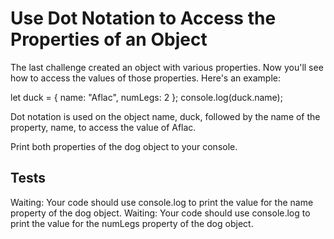 # Use Dot Notation to Access the Properties of an Object

The last challenge created an object with various properties. Now you'll see how to access the values of those properties. Here's an example:

let duck = {
name: "Aflac",
numLegs: 2
};
console.log(duck.name);

Dot notation is used on the object name, duck, followed by the name of the property, name, to access the value of Aflac.

Print both properties of the dog object to your console.

## Tests

Waiting: Your code should use console.log to print the value for the name property of the dog object.
Waiting: Your code should use console.log to print the value for the numLegs property of the dog object.

<!-- ## Solutions: -->
